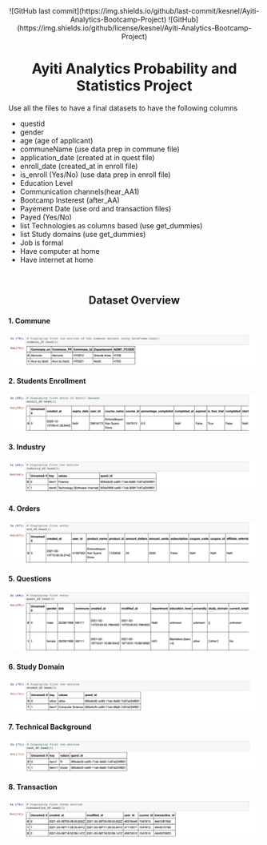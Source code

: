 <div align=center>
![GitHub last commit](https://img.shields.io/github/last-commit/kesnel/Ayiti-Analytics-Bootcamp-Project)
![GitHub](https://img.shields.io/github/license/kesnel/Ayiti-Analytics-Bootcamp-Project)
 </div>


<h1 align=center> Ayiti Analytics Probability and Statistics Project </h1>

Use all the files to have a final datasets to have the following columns
 <ul>
    <li>questid</li>
    <li>gender</li>
    <li>age (age of applicant)</li>
    <li>communeName (use data prep in commune file)</li>
    <li>application_date (created at in quest file)</li>
    <li>enroll_date (created_at in enroll file)</li>
    <li>is_enroll (Yes/No) (use data prep in enroll file)</li>
    <li>Education Level</li>
    <li>Communication channels(hear_AA1)</li>
    <li>Bootcamp Insterest (after_AA)</li>
    <li>Payement Date (use ord and transaction files)</li>
    <li>Payed (Yes/No)</li>
    <li>list Technologies as columns based (use get_dummies)</li>
    <li>list  Study domains (use get_dummies)</li>
    <li>Job is formal</li>
    <li>Have computer at home</li>
    <li>Have internet at home</li>
 </ul>
 
<br>

<h2 align=center> Dataset Overview </h2>

#### 1. Commune
<img src="docs/images/1.png" alt="Dataset screenshot" />

#### 2. Students Enrollment
<img src="docs/images/2.png" alt="Dataset screenshot" />

#### 3. Industry
<img src="docs/images/3.png" alt="Dataset screenshot" />

#### 4. Orders
<img src="docs/images/4.png" alt="Dataset screenshot" />

#### 5. Questions
<img src="docs/images/5.png" alt="Dataset screenshot" />

#### 6. Study Domain
<img src="docs/images/6.png" alt="Dataset screenshot" />

#### 7. Technical Background
<img src="docs/images/7.png" alt="Dataset screenshot" />

#### 8. Transaction
<img src="docs/images/8.png" alt="Dataset screenshot" />
